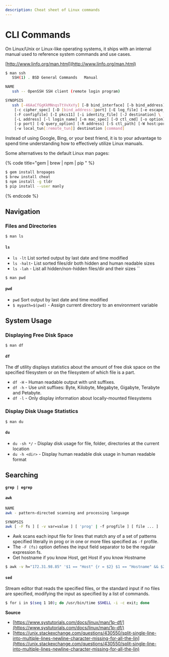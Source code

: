 ```yaml
---
description: Cheat sheet of Linux commands
---
```


# CLI Commands

On Linux/Unix or Linux-like operating systems, it ships with an internal manual used to reference system commands and use cases.

[http://www.linfo.org/man.html](http://www.linfo.org/man.html)

```bash
$ man ssh
   SSH(1) . BSD General Commands   Manual                  

NAME
   ssh -- OpenSSH SSH client (remote login program)

SYNOPSIS
   ssh [-46AaCfGgKkMNnqsTtVvXxYy] [-B bind_interface] [-b bind_address] \
    [-c cipher_spec] [-D [bind_address:]port] [-E log_file] [-e escape_char] \
    [-F configfile] [-I pkcs11] [-i identity_file] [-J destination] \
    [-L address] [-l login_name] [-m mac_spec] [-O ctl_cmd] [-o option] \
    [-p port] [-Q query_option] [-R address] [-S ctl_path] [-W host:port] \
    [-w local_tun[:remote_tun]] destination [command]
```

Instead of using Google, Bing, or your best friend, it is to your advantage to spend time understanding how to effectively utilize Linux manuals.

Some alternatives to the default Linux man pages:

{% code title="gem \| brew \| npm \| pip " %}
```bash
$ gem install bropages
$ brew install cheat
$ npm install -g tldr
$ pip install --user manly
```
{% endcode %}

## Navigation

### Files and Directories

```bash
$ man ls
```

#### `ls`

* `ls -lt` List sorted output by last date and time modified
* `ls -halt`- List sorted files/dir both hidden and human readable sizes
* `ls -lah` - List all hidden/non-hidden files/dir and their sizes \`\`

```bash
$ man pwd
```

#### `pwd`

* `pwd` Sort output by last date and time modified
* `$ mypath=$(pwd)` - Assign current directory to an environment variable

## System Usage

### Displaying Free Disk Space

```bash
$ man df
```

#### `df`

The df utility displays statistics about the amount of free disk space on the specified filesystem or on the filesystem of which file is a part.

* `df -H` - Human readable output with unit suffixes.
* `df -h` - Use unit suffixes: Byte, Kilobyte, Megabyte, Gigabyte, Terabyte and Petabyte.
* `df -l` - Only display information about locally-mounted filesystems

### Display Disk Usage Statistics

```bash
$ man du
```

#### `du`

* `du -sh */` - Display disk usage for file, folder, directories at the current location
* `du -h <dir>` - Display human readable disk usage in human readable format

## Searching

#### `grep | egrep`

#### `awk`

```bash
NAME
awk - pattern-directed scanning and processing language

SYNOPSIS
awk [ -F fs ] [ -v var=value ] [ 'prog' | -f progfile ] [ file ... ]
```

* Awk scans each input file for lines that match any of a set of patterns specified literally in prog or in one or more files specified as `-f` profile.
* The `-F (fs)` option defines the input field separator to be the regular expression fs.
* Get hostname if you know Host, get Host if you know Hostname

```bash
$ awk -v h="172.31.98.85" '$1 == "Host" {r = $2} $1 == "Hostname" && $2 == h {print r; exit}' ~/.ssh/config
```

#### `sed`

Stream editor that reads the specified files, or the standard input if no files are specified, modifying the input as specified by a list of commands.

```bash
$ for i in $(seq 1 10); do /usr/bin/time $SHELL -i -c exit; done
```

**Source**

* [https://www.systutorials.com/docs/linux/man/1p-df/](https://www.systutorials.com/docs/linux/man/1p-df/)
* [https://unix.stackexchange.com/questions/430550/split-single-line-into-multiple-lines-newline-character-missing-for-all-the-lin](https://unix.stackexchange.com/questions/430550/split-single-line-into-multiple-lines-newline-character-missing-for-all-the-lin)

